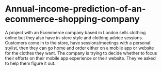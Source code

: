 # Annual-income-prediction-of-an-ecommerce-shopping-company
A project with an Ecommerce company based in London sells clothing online but they also have in-store style and clothing advice sessions. Customers come in to the store, have sessions/meetings with a personal stylist, then they can go home and order either on a mobile app or website for the clothes they want. The company is trying to decide whether to focus their efforts on their mobile app experience or their website. They've asked to help them figure it out. 
